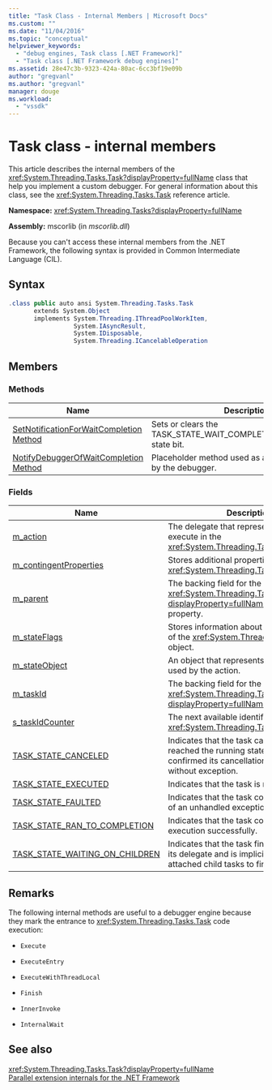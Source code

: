 ```yaml
---
title: "Task Class - Internal Members | Microsoft Docs"
ms.custom: ""
ms.date: "11/04/2016"
ms.topic: "conceptual"
helpviewer_keywords: 
  - "debug engines, Task class [.NET Framework]"
  - "Task class [.NET Framework debug engines]"
ms.assetid: 28e47c3b-9323-424a-80ac-6cc3bf19e09b
author: "gregvanl"
ms.author: "gregvanl"
manager: douge
ms.workload: 
  - "vssdk"
---
```

# Task class - internal members
This article describes the internal members of the <xref:System.Threading.Tasks.Task?displayProperty=fullName> class that help you implement a custom debugger. For general information about this class, see the <xref:System.Threading.Tasks.Task> reference article.  
  
 **Namespace:** <xref:System.Threading.Tasks?displayProperty=fullName>  
  
 **Assembly:** mscorlib (in *mscorlib.dll*)  
  
 Because you can't access these internal members from the .NET Framework, the following syntax is provided in Common Intermediate Language (CIL).  
  
## Syntax  
  
```csharp  
.class public auto ansi System.Threading.Tasks.Task  
       extends System.Object  
       implements System.Threading.IThreadPoolWorkItem,  
                  System.IAsyncResult,  
                  System.IDisposable,  
                  System.Threading.ICancelableOperation  
```  
  
## Members  
  
### Methods  
  
|Name|Description|  
|----------|-----------------|  
|[SetNotificationForWaitCompletion Method](../../extensibility/debugger/setnotificationforwaitcompletion-method.md)|Sets or clears the TASK_STATE_WAIT_COMPLETION_NOTIFICATION state bit.|  
|[NotifyDebuggerOfWaitCompletion Method](../../extensibility/debugger/notifydebuggerofwaitcompletion-method.md)|Placeholder method used as a breakpoint target by the debugger.|  
  
### Fields  
  
|Name|Description|  
|----------|-----------------|  
|[m_action](../../extensibility/debugger/m-action-field.md)|The delegate that represents the code to execute in the <xref:System.Threading.Tasks.Task> object.|  
|[m_contingentProperties](../../extensibility/debugger/m-contingentproperties-field.md)|Stores additional properties of the <xref:System.Threading.Tasks.Task> object.|  
|[m_parent](../../extensibility/debugger/m-parent-field.md)|The backing field for the <xref:System.Threading.Tasks.Task?displayProperty=fullName> parent property.|  
|[m_stateFlags](../../extensibility/debugger/m-stateflags-field.md)|Stores information about the current state of the <xref:System.Threading.Tasks.Task> object.|  
|[m_stateObject](../../extensibility/debugger/m-stateobject-field.md)|An object that represents data that will be used by the action.|  
|[m_taskId](../../extensibility/debugger/m-taskid-field.md)|The backing field for the <xref:System.Threading.Tasks.Task.Id%2A?displayProperty=fullName> property.|  
|[s_taskIdCounter](../../extensibility/debugger/s-taskidcounter-field.md)|The next available identifier for a <xref:System.Threading.Tasks.Task> object.|  
|[TASK_STATE_CANCELED](../../extensibility/debugger/task-state-canceled-field.md)|Indicates that the task canceled before it reached the running state, or that the task confirmed its cancellation and completed without exception.|  
|[TASK_STATE_EXECUTED](../../extensibility/debugger/task-state-executed-field.md)|Indicates that the task is running.|  
|[TASK_STATE_FAULTED](../../extensibility/debugger/task-state-faulted-field.md)|Indicates that the task completed because of an unhandled exception.|  
|[TASK_STATE_RAN_TO_COMPLETION](../../extensibility/debugger/task-state-ran-to-completion-field.md)|Indicates that the task completed execution successfully.|  
|[TASK_STATE_WAITING_ON_CHILDREN](../../extensibility/debugger/task-state-waiting-on-children-field.md)|Indicates that the task finished executing its delegate and is implicitly waiting for attached child tasks to finish.|  
  
## Remarks  
 The following internal methods are useful to a debugger engine because they mark the entrance to <xref:System.Threading.Tasks.Task> code execution:  
  
-   `Execute`  
  
-   `ExecuteEntry`  
  
-   `ExecuteWithThreadLocal`  
  
-   `Finish`  
  
-   `InnerInvoke`  
  
-   `InternalWait`  
  
## See also  
 <xref:System.Threading.Tasks.Task?displayProperty=fullName>   
 [Parallel extension internals for the .NET Framework](../../extensibility/debugger/parallel-extension-internals-for-the-dotnet-framework.md)